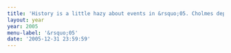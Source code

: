 ```yaml
---
title: 'History is a little hazy about events in &rsquo;05. Cholmes departed for a Fulbright Scholarship in Zambia, and in December topp.openplans.org first appeared (actually, just a &rsquo;coming soon&rsquo; placeholder).'
layout: year
year: 2005
menu-label: '&rsquo;05'
date: '2005-12-31 23:59:59'
---
```



